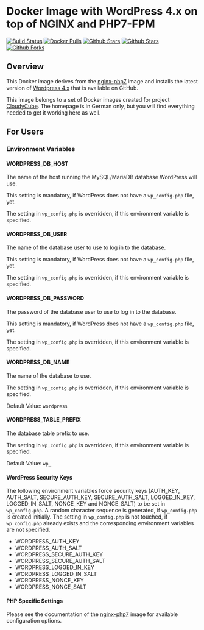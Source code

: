 # Docker Image with WordPress 4.x on top of NGINX and PHP7-FPM

[![Build Status](https://travis-ci.org/cloudycube/docker-wordpress.svg?branch=master)](https://travis-ci.org/cloudycube/docker-wordpress) [![Docker 
Pulls](https://img.shields.io/docker/pulls/cloudycube/wordpress.svg)](https://hub.docker.com/r/cloudycube/wordpress) [![Github 
Stars](https://img.shields.io/github/stars/cloudycube/docker-wordpress.svg?label=github%20%E2%98%85)](https://github.com/cloudycube/docker-wordpress) [![Github 
Stars](https://img.shields.io/github/contributors/cloudycube/docker-wordpress.svg)](https://github.com/cloudycube/docker-wordpress) [![Github 
Forks](https://img.shields.io/github/forks/cloudycube/docker-wordpress.svg?label=github%20forks)](https://github.com/cloudycube/docker-wordpress)

## Overview
This Docker image derives from the [nginx-php7](https://github.com/cloudycube/docker-nginx-php7) image and installs the latest version of [Wordpress 4.x](https://github.com/WordPress/WordPress) that is available on GitHub.

This image belongs to a set of Docker images created for project [CloudyCube](http://www.falk-online.eu/projekte/cloudycube). The homepage is in German only, but you will find everything needed to get it working here as well.

## For Users

### Environment Variables

#### WORDPRESS_DB_HOST

The name of the host running the MySQL/MariaDB database WordPress will use.

This setting is mandatory, if WordPress does not have a `wp_config.php` file, yet.

The setting in `wp_config.php` is overridden, if this environment variable is specified.

#### WORDPRESS_DB_USER

The name of the database user to use to log in to the database.

This setting is mandatory, if WordPress does not have a `wp_config.php` file, yet.

The setting in `wp_config.php` is overridden, if this environment variable is specified.

#### WORDPRESS_DB_PASSWORD

The password of the database user to use to log in to the database.

This setting is mandatory, if WordPress does not have a `wp_config.php` file, yet.

The setting in `wp_config.php` is overridden, if this environment variable is specified.

#### WORDPRESS_DB_NAME

The name of the database to use.

The setting in `wp_config.php` is overridden, if this environment variable is specified.

Default Value: `wordpress`

#### WORDPRESS_TABLE_PREFIX

The database table prefix to use.

The setting in `wp_config.php` is overridden, if this environment variable is specified.

Default Value: `wp_`

#### WordPress Security Keys

The following environment variables force security keys (AUTH_KEY, AUTH_SALT, SECURE_AUTH_KEY, SECURE_AUTH_SALT, LOGGED_IN_KEY, LOGGED_IN_SALT, NONCE_KEY and NONCE_SALT) to be set in `wp_config.php`. A random character sequence is generated, if `wp_config.php` is created initially. The setting in `wp_config.php` is not touched, if `wp_config.php` already exists and the corresponding environment variables are not specified.

- WORDPRESS_AUTH_KEY
- WORDPRESS_AUTH_SALT
- WORDPRESS_SECURE_AUTH_KEY
- WORDPRESS_SECURE_AUTH_SALT
- WORDPRESS_LOGGED_IN_KEY
- WORDPRESS_LOGGED_IN_SALT
- WORDPRESS_NONCE_KEY
- WORDPRESS_NONCE_SALT

#### PHP Specific Settings

Please see the documentation of the [nginx-php7](https://github.com/cloudycube/docker-nginx-php7) image for available configuration options.
